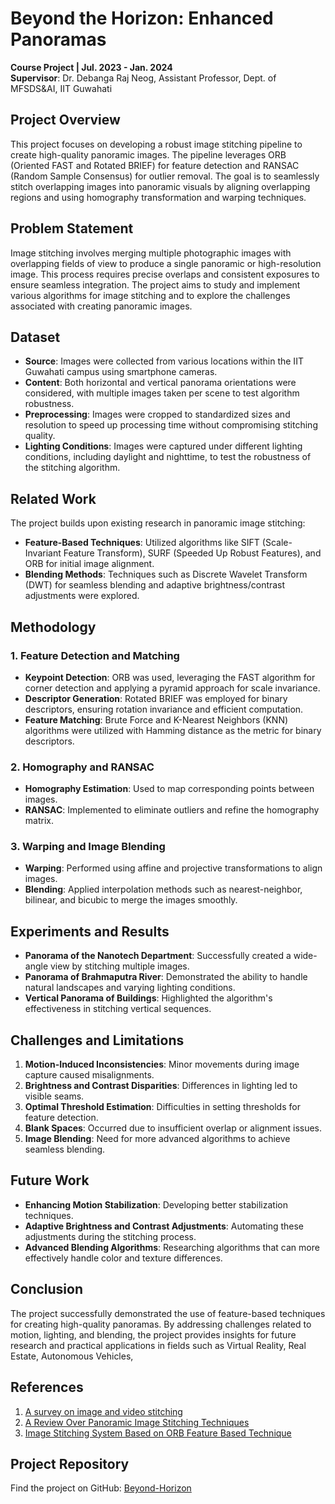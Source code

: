 # Beyond the Horizon: Enhanced Panoramas

**Course Project | Jul. 2023 - Jan. 2024**  
**Supervisor**: Dr. Debanga Raj Neog, Assistant Professor, Dept. of MFSDS&AI, IIT Guwahati

## Project Overview

This project focuses on developing a robust image stitching pipeline to create high-quality panoramic images. The pipeline leverages ORB (Oriented FAST and Rotated BRIEF) for feature detection and RANSAC (Random Sample Consensus) for outlier removal. The goal is to seamlessly stitch overlapping images into panoramic visuals by aligning overlapping regions and using homography transformation and warping techniques.

## Problem Statement

Image stitching involves merging multiple photographic images with overlapping fields of view to produce a single panoramic or high-resolution image. This process requires precise overlaps and consistent exposures to ensure seamless integration. The project aims to study and implement various algorithms for image stitching and to explore the challenges associated with creating panoramic images.

## Dataset

- **Source**: Images were collected from various locations within the IIT Guwahati campus using smartphone cameras.
- **Content**: Both horizontal and vertical panorama orientations were considered, with multiple images taken per scene to test algorithm robustness.
- **Preprocessing**: Images were cropped to standardized sizes and resolution to speed up processing time without compromising stitching quality.
- **Lighting Conditions**: Images were captured under different lighting conditions, including daylight and nighttime, to test the robustness of the stitching algorithm.

## Related Work

The project builds upon existing research in panoramic image stitching:
- **Feature-Based Techniques**: Utilized algorithms like SIFT (Scale-Invariant Feature Transform), SURF (Speeded Up Robust Features), and ORB for initial image alignment.
- **Blending Methods**: Techniques such as Discrete Wavelet Transform (DWT) for seamless blending and adaptive brightness/contrast adjustments were explored.

## Methodology

### 1. Feature Detection and Matching
- **Keypoint Detection**: ORB was used, leveraging the FAST algorithm for corner detection and applying a pyramid approach for scale invariance.
- **Descriptor Generation**: Rotated BRIEF was employed for binary descriptors, ensuring rotation invariance and efficient computation.
- **Feature Matching**: Brute Force and K-Nearest Neighbors (KNN) algorithms were utilized with Hamming distance as the metric for binary descriptors.

### 2. Homography and RANSAC
- **Homography Estimation**: Used to map corresponding points between images.
- **RANSAC**: Implemented to eliminate outliers and refine the homography matrix.

### 3. Warping and Image Blending
- **Warping**: Performed using affine and projective transformations to align images.
- **Blending**: Applied interpolation methods such as nearest-neighbor, bilinear, and bicubic to merge the images smoothly.

## Experiments and Results

- **Panorama of the Nanotech Department**: Successfully created a wide-angle view by stitching multiple images.
- **Panorama of Brahmaputra River**: Demonstrated the ability to handle natural landscapes and varying lighting conditions.
- **Vertical Panorama of Buildings**: Highlighted the algorithm's effectiveness in stitching vertical sequences.

## Challenges and Limitations

1. **Motion-Induced Inconsistencies**: Minor movements during image capture caused misalignments.
2. **Brightness and Contrast Disparities**: Differences in lighting led to visible seams.
3. **Optimal Threshold Estimation**: Difficulties in setting thresholds for feature detection.
4. **Blank Spaces**: Occurred due to insufficient overlap or alignment issues.
5. **Image Blending**: Need for more advanced algorithms to achieve seamless blending.

## Future Work

- **Enhancing Motion Stabilization**: Developing better stabilization techniques.
- **Adaptive Brightness and Contrast Adjustments**: Automating these adjustments during the stitching process.
- **Advanced Blending Algorithms**: Researching algorithms that can more effectively handle color and texture differences.

## Conclusion

The project successfully demonstrated the use of feature-based techniques for creating high-quality panoramas. By addressing challenges related to motion, lighting, and blending, the project provides insights for future research and practical applications in fields such as Virtual Reality, Real Estate, Autonomous Vehicles,

## References

1. [A survey on image and video stitching](https://www.sciencedirect.com/science/article/pii/S2096579619300063)
2. [A Review Over Panoramic Image Stitching Techniques](https://iopscience.iop.org/article/10.1088/1742-6596/1999/1/012115)
3. [Image Stitching System Based on ORB Feature Based Technique](https://pdfs.semanticscholar.org/cf0d/3838b87c0f14f5941f78252c444126ae36bc.pdf)

## Project Repository

Find the project on GitHub: [Beyond-Horizon](https://github.com/DZ521111/Beyond-Horizon)


